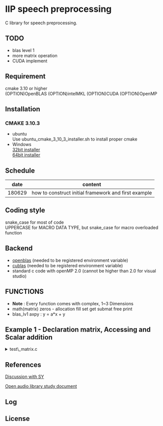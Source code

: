 # IIP speech preprocessing

C library for speech preprocessing.

## TODO
+ blas level 1
+ more matrix operation
+ CUDA implement

## Requirement
cmake 3.10 or higher  
(OPTION)OpenBLAS
(OPTION)intelMKL
(OPTION)CUDA
(OPTION)OpenMP

## Installation

### CMAKE 3.10.3
+ ubuntu    
Use ubuntu\_cmake\_3\_10\_3\_installer.sh to install proper cmake  
+ Windows  
[32bit installer](https://cmake.org/files/v3.10/cmake-3.10.3-win64-x64.msi)   
[64bit installer](https://cmake.org/files/v3.10/cmake-3.10.3-win32-x86.msi)      

## Schedule

|date|content|
|---|---|
| 180629 | how to construct initial framework and first example |

## Coding style
snake\_case for most of code  
UPPERCASE for MACRO DATA TYPE, but snake\_case for macro overloaded function 

## Backend

- [openblas]() (needed to be registered environment variable)
- [cublas]() (needed to be registered environment variable)
- standard c code with openMP 2.0 (cannot be higher than 2.0 for visual studio)

## FUNCTIONS
+ **Note** : Every function comes with complex, 1~3 Dimensions
+ math(matrix)
zeros - allocation
fill
set
get
submat
free
print
+ blas\_lv1
axpy : y = a\*x + y

## Example 1 - Declaration matrix, Accessing and Scalar addition

<details><summary>test\_matrix.c</summary>

```c
#include "mother.h"

int main()
{
	
	MAT* a1, *sa1;
  MAT* a2, *sa2;
	MAT* a3, *sa3;

  a1 = zeros(4);
  a2 = zeros(3,4);
	a3 = zeros(2,3,4);

  sa1 = zeros(2);
  sa2 = zeros(2,2);
  sa3 = zeros(2,2,2);

	set(a1,2,1);
	print_MAT(a1);
	set(a2,1,2,1);
	print_MAT(a2);
	set(a3,0,1,2,1);
	print_MAT(a3);

	fill(a1,4);
	print_MAT(a1);
	fill(a2,5);
	print_MAT(a2);
	fill(a3,6);
	print_MAT(a3);
 
  DTYPE t1 = get(a1,0);
	printf("t1 : %lf\n",t1);	
 
  submat(a1,sa1,1,3);
  print_MAT(sa1);
  submat(a2,sa2,1,3,1,3);
  print_MAT(sa2);
  submat(a3,sa3,1,3,1,3,1,3);
  print_MAT(sa3);

  free_MAT(a1);
  free_MAT(a2);
	free_MAT(a3);
  free_MAT(sa1);
  
	CMAT* ca1, *sca1;
  CMAT* ca2, *sca2;
	CMAT* ca3, *sca3;

  ca1 = czeros(4);
	print_CMAT(ca1);
  ca2 = czeros(3,4);
	ca3 = czeros(2,3,4);

  sca1 = czeros(2);
  sca2 = czeros(2,2);
  sca3 = czeros(2,2,2);

	cset(ca1,2,1,1);
	cset(ca2,1,2,1,1);
	print_CMAT(ca2);
	cset(ca3,0,1,2,1,1);

	cfill(ca1,4,4);
	cfill(ca2,5,5);
	cfill(ca3,6,6);
	print_CMAT(ca3);
	
  csubmat(ca1,sca1,1,3);
  print_CMAT(sca1);
  csubmat(ca2,sca2,1,3,1,3);
  print_CMAT(sca2);
  csubmat(ca3,sca3,1,3,1,3,1,3);
  print_CMAT(sca3);

	free_CMAT(ca1);
  free_CMAT(ca2);
	free_CMAT(ca3);

	return 0;
}



```

</details>

## References

[Discussion with SY](https://docs.google.com/document/d/1rCuWjxcCX7lz-VraY0BthAHz8QdSYxDVFVWy7HIMcDo/edit)

[Open audio library study document](https://github.com/kooBH/OpenAudioLibraryStudy)

## Log

## License




